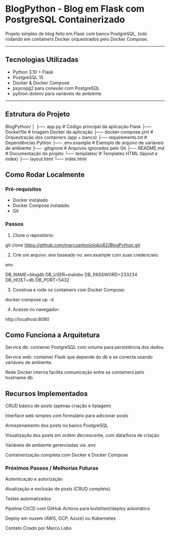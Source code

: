 # BlogPython - Blog em Flask com PostgreSQL Containerizado

Projeto simples de blog feito em Flask com banco PostgreSQL, todo rodando em containers Docker orquestrados pelo Docker Compose.

---

## Tecnologias Utilizadas

- Python 3.10 + Flask
- PostgreSQL 15
- Docker & Docker Compose
- psycopg2 para conexão com PostgreSQL
- python-dotenv para variáveis de ambiente

---

## Estrutura do Projeto

BlogPython/
│
├── app.py # Código principal da aplicação Flask
├── Dockerfile # Imagem Docker da aplicação
├── docker-compose.yml # Orquestração dos containers (app + banco)
├── requirements.txt # Dependências Python
├── .env.example # Exemplo de arquivo de variáveis de ambiente
├── .gitignore # Arquivos ignorados pelo Git
├── README.md # Documentação do projeto
└── templates/ # Templates HTML (layout e index)
├── layout.html
└── index.html

## Como Rodar Localmente

### Pré-requisitos

- Docker instalado
- Docker Compose instalado
- Git

### Passos

1. Clone o repositório:

git clone https://github.com/marcoantoniolobo82/BlogPython.git

2. Crie um arquivo .env baseado no .env.example com suas credenciais:

env

DB_NAME=blogdb
DB_USER=malobo
DB_PASSWORD=233234
DB_HOST=db
DB_PORT=5432

3. Construa e rode os containers com Docker Compose:

docker-compose up -d

4. Acesse no navegador:

http://localhost:8080

## Como Funciona a Arquitetura
Service db: container PostgreSQL com volume para persistência dos dados.

Service web: container Flask que depende do db e se conecta usando variáveis de ambiente.

Rede Docker interna facilita comunicação entre os containers pelo hostname db.

## Recursos Implementados
CRUD básico de posts (apenas criação e listagem)

Interface web simples com formulário para adicionar posts

Armazenamento dos posts no banco PostgreSQL

Visualização dos posts em ordem decrescente, com data/hora de criação

Variáveis de ambiente gerenciadas via .env

Containerização completa com Docker e Docker Compose

### Próximos Passos / Melhorias Futuras

Autenticação e autorização

Atualização e exclusão de posts (CRUD completo)

Testes automatizados

Pipeline CI/CD com GitHub Actions para build/test/deploy automático

Deploy em nuvem (AWS, GCP, Azure) ou Kubernetes

Contato
Criado por Marco Lobo
